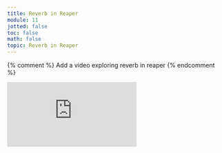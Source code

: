 ```yaml
---
title: Reverb in Reaper
module: 11
jotted: false
toc: false
math: false
topic: Reverb in Reaper
---
```


{% comment %}
Add a video exploring reverb in reaper
{% endcomment %}

<div class="embed-responsive embed-responsive-16by9"><iframe class="embed-responsive-item" src="https://www.youtube.com/embed/ZpW6uvmK8pg" frameborder="0" allow="accelerometer; autoplay; encrypted-media; gyroscope; picture-in-picture" allowfullscreen></iframe></div>
